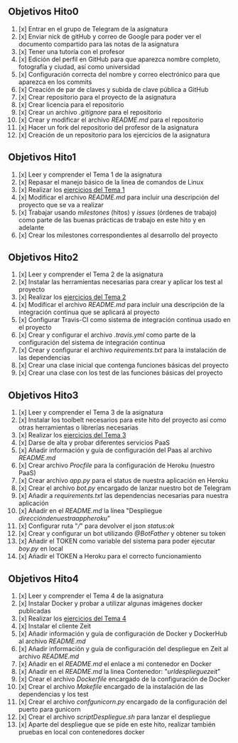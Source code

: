 ## Objetivos Hito0

1. [x] Entrar en el grupo de Telegram de la asignatura
2. [x] Enviar nick de gitHub y correo de Google para poder ver el documento compartido para las notas de la asignatura
3. [x] Tener una tutoría con el profesor
4. [x] Edición del perfil en GitHub para que aparezca nombre completo, fotografía  y ciudad, así como universidad
5. [x] Configuración correcta del nombre y correo electrónico para que aparezca en los commits
6. [x] Creación de par de claves y subida de clave pública a GitHub
7. [x] Crear repositorio para el proyecto de la asignatura
8. [x] Crear licencia para el repositorio
9. [x] Crear un archivo _.gitignore_ para el repositorio
10. [x] Crear y modificar el archivo _README.md_ para el repositorio
11. [x] Hacer un fork del repositorio del profesor de la asignatura
12. [x] Creación de un repositorio para los ejercicios de la asignatura


## Objetivos Hito1

1. [x] Leer y comprender el Tema 1 de la asignatura
2. [x] Repasar el manejo básico de la linea de comandos de Linux
3. [x] Realizar los [ejercicios del Tema 1](https://github.com/manuellopez92/EjerciciosIV/blob/master/Ejercicios%20Tema%201.md) 
4. [x] Modificar el archivo _README.md_ para incluir una descripción del proyecto que se va a realizar
5. [x] Trabajar usando _milestones_ (hitos) y _issues_ (órdenes de trabajo) como parte de las buenas prácticas de trabajo en este hito y en adelante
6. [x] Crear los milestones correspondientes al desarrollo del proyecto


## Objetivos Hito2

1. [x] Leer y comprender el Tema 2 de la asignatura
2. [x] Instalar las herramientas necesarias para crear y aplicar los test al proyecto
3. [x] Realizar los [ejercicios del Tema 2](https://github.com/manuellopez92/EjerciciosIV/blob/master/Ejercicios%20Tema%202.md) 
4. [x] Modificar el archivo _README.md_ para incluir una descripción de la integración continua que se aplicará al proyecto
5. [x] Configurar Travis-CI como sistema de integración continua usado en el proyecto
6. [x] Crear y configurar el archivo _.travis.yml_ como parte de la configuración del sistema de integración continua
7. [x] Crear y configurar el archivo _requirements.txt_ para la instalación de las dependencias
8. [x] Crear una clase inicial que contenga funciones básicas del proyecto
9. [x] Crear una clase con los test de las funciones básicas del proyecto


## Objetivos Hito3

1. [x] Leer y comprender el Tema 3 de la asignatura
2. [x] Instalar los toolbelt necesarios para este hito del proyecto así como otras herramientas o librerías necesarias
3. [x] Realizar los [ejercicios del Tema 3](https://github.com/manuellopez92/EjerciciosIV/blob/master/Ejercicios%20Tema%203.md) 
4. [x] Darse de alta y probar diferentes servicios PaaS
5. [x] Añadir información y guía de configuración del Paas al archivo _README.md_
6. [x] Crear archivo _Procfile_ para la configuración de Heroku (nuestro PaaS)
7. [x] Crear archivo _app.py_ para el status de nuestra aplicación en Heroku
8. [x] Crear el archivo _bot.py_ encargado de lanzar nuestro bot de Telegram
9. [x] Añadir a _requirements.txt_ las dependencias necesarias para nuestra aplicación
10. [x] Añadir en el _README.md_ la línea "Despliegue _direccióndenuestraappheroku_"
11. [x] Configurar ruta "_/_" para devolver el json _status:ok_
12. [x] Crear y configurar un bot utilizando _@BotFather_ y obtener su token
13. [x] Añadir el TOKEN como variable del sistema para poder ejecutar _boy.py_ en local
14. [x] Añadir el TOKEN a Heroku para el correcto funcionamiento


## Objetivos Hito4

1. [x] Leer y comprender el Tema 4 de la asignatura
2. [x] Instalar Docker y probar a utilizar algunas imágenes docker publicadas
3. [x] Realizar los [ejercicios del Tema 4](https://github.com/manuellopez92/EjerciciosIV/blob/master/Ejercicios%20Tema%204.md) 
4. [x] Instalar el cliente Zeit
5. [x] Añadir información y guía de configuración de Docker y DockerHub al archivo _README.md_
6. [x] Añadir información y guía de configuración del despliegue en Zeit al archivo _README.md_
10. [x] Añadir en el _README.md_ el enlace a mi contenedor en Docker
11. [x] Añadir en el _README.md_ la linea Contenedor: "_urldesplieguezeit_"
12. [x] Crear el archivo _Dockerfile_ encargado de la configuración de Docker
13. [x] Crear el archivo _Makefile_ encargado de la instalación de las dependencias y los test
14. [x] Crear el archivo _confgunicorn.py_ encargado de la configuración del puerto para gunicorn
15. [x] Crear el archivo _scriptDespliegue.sh_ para lanzar el despliegue
16. [x] Aparte del despliegue que se pide en este hito, realizar también pruebas en local con contenedores docker